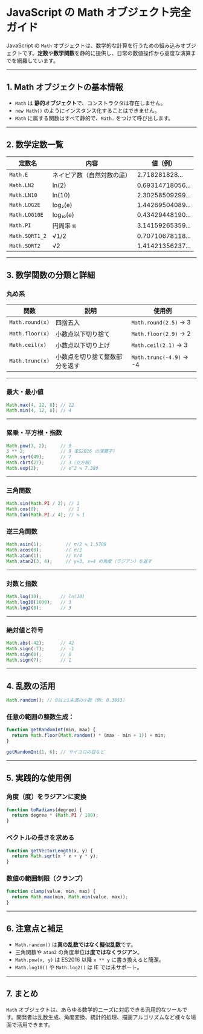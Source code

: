 
#  JavaScript の Math オブジェクト完全ガイド

JavaScript の `Math` オブジェクトは、数学的な計算を行うための組み込みオブジェクトです。**定数**や**数学関数**を静的に提供し、日常の数値操作から高度な演算までを網羅しています。

---

## 1. Math オブジェクトの基本情報

- `Math` は **静的オブジェクト**で、コンストラクタは存在しません。
- `new Math()` のようにインスタンス化することはできません。
- `Math` に属する関数はすべて静的で、`Math.` をつけて呼び出します。

---

## 2. 数学定数一覧

| 定数名             | 内容                         | 値（例）               |
|--------------------|------------------------------|------------------------|
| `Math.E`           | ネイピア数（自然対数の底）   | 2.718281828...         |
| `Math.LN2`         | ln(2)                         | 0.69314718056...       |
| `Math.LN10`        | ln(10)                        | 2.30258509299...       |
| `Math.LOG2E`       | log₂(e)                       | 1.44269504089...       |
| `Math.LOG10E`      | log₁₀(e)                      | 0.43429448190...       |
| `Math.PI`          | 円周率 π                      | 3.14159265359...       |
| `Math.SQRT1_2`     | √1/2                          | 0.70710678118...       |
| `Math.SQRT2`       | √2                            | 1.41421356237...       |

---

## 3. 数学関数の分類と詳細

###  丸め系

| 関数              | 説明                             | 使用例                       |
|-------------------|----------------------------------|------------------------------|
| `Math.round(x)`   | 四捨五入                         | `Math.round(2.5)` → 3       |
| `Math.floor(x)`   | 小数点以下切り捨て               | `Math.floor(2.9)` → 2       |
| `Math.ceil(x)`    | 小数点以下切り上げ               | `Math.ceil(2.1)` → 3        |
| `Math.trunc(x)`   | 小数点を切り捨て整数部分を返す   | `Math.trunc(-4.9)` → -4     |

---

###  最大・最小値

```javascript
Math.max(4, 12, 8); // 12
Math.min(4, 12, 8); // 4
```

---

###  累乗・平方根・指数

```javascript
Math.pow(3, 2);     // 9
3 ** 2;             // 9（ES2016 の演算子）
Math.sqrt(49);      // 7
Math.cbrt(27);      // 3（立方根）
Math.exp(2);        // e^2 ≒ 7.389
```

---

###  三角関数

```javascript
Math.sin(Math.PI / 2); // 1
Math.cos(0);           // 1
Math.tan(Math.PI / 4); // ≒ 1
```

###  逆三角関数

```javascript
Math.asin(1);         // π/2 ≒ 1.5708
Math.acos(0);         // π/2
Math.atan(1);         // π/4
Math.atan2(3, 4);     // y=3, x=4 の角度（ラジアン）を返す
```

---

###  対数と指数

```javascript
Math.log(10);       // ln(10)
Math.log10(1000);   // 3
Math.log2(8);       // 3
```

---

###  絶対値と符号

```javascript
Math.abs(-42);      // 42
Math.sign(-7);      // -1
Math.sign(0);       // 0
Math.sign(7);       // 1
```

---

## 4. 乱数の活用

```javascript
Math.random(); // 0以上1未満の小数（例: 0.3853）
```

###  任意の範囲の整数生成：

```javascript
function getRandomInt(min, max) {
  return Math.floor(Math.random() * (max - min + 1)) + min;
}

getRandomInt(1, 6); // サイコロの目など
```

---

## 5. 実践的な使用例

###  角度（度）をラジアンに変換

```javascript
function toRadians(degree) {
  return degree * (Math.PI / 180);
}
```

###  ベクトルの長さを求める

```javascript
function getVectorLength(x, y) {
  return Math.sqrt(x * x + y * y);
}
```

###  数値の範囲制限（クランプ）

```javascript
function clamp(value, min, max) {
  return Math.max(min, Math.min(value, max));
}
```

---

## 6. 注意点と補足

- `Math.random()` は**真の乱数ではなく擬似乱数**です。
- 三角関数や `atan2` の角度単位は**度ではなくラジアン**。
- `Math.pow(x, y)` は ES2016 以降 `x ** y` に書き換えると簡潔。
- `Math.log10()` や `Math.log2()` は IE では未サポート。

---

## 7. まとめ

`Math` オブジェクトは、あらゆる数学的ニーズに対応できる汎用的なツールです。開発者は乱数生成、角度変換、統計的処理、描画アルゴリズムなど様々な場面で活用できます。

